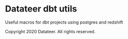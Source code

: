 # Datateer dbt utils

Useful macros for dbt projects using postgres and redshift

Copyright 2020 Datateer. All rights reserved.
